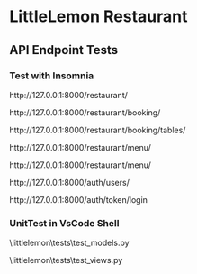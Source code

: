 # LittleLemon Restaurant

<h2>API Endpoint Tests</h2>

<h3>Test with Insomnia</h3>

<p>http://127.0.0.1:8000/restaurant/</p>
<p>http://127.0.0.1:8000/restaurant/booking/</p>
<p>http://127.0.0.1:8000/restaurant/booking/tables/</p>
<p>http://127.0.0.1:8000/restaurant/menu/</p>
<p>http://127.0.0.1:8000/restaurant/menu/<int:pk></p>
<p>http://127.0.0.1:8000/auth/users/</p>
<p>http://127.0.0.1:8000/auth/token/login</p>

<h3>UnitTest in VsCode Shell</h3>

<p>\littlelemon\tests\test_models.py</p>
<p>\littlelemon\tests\test_views.py</p>
